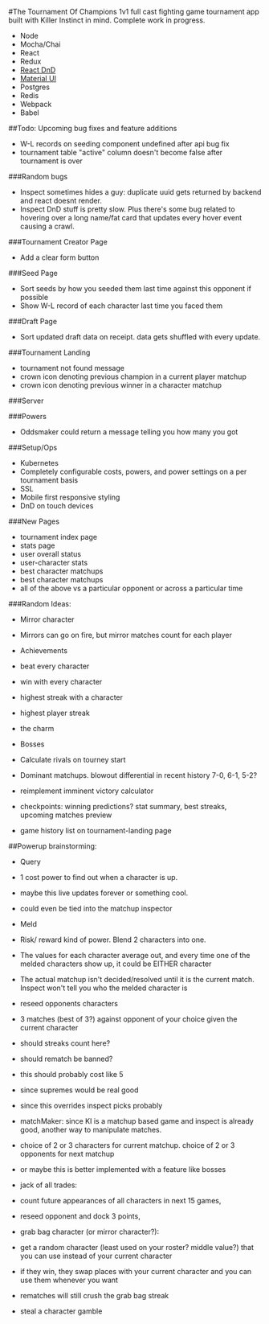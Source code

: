 #The Tournament Of Champions
1v1 full cast fighting game tournament app built with Killer Instinct in mind.
Complete work in progress.

* Node
* Mocha/Chai
* React
* Redux
* [React DnD](https://github.com/gaearon/react-dnd)
* [Material UI](http://www.material-ui.com/)
* Postgres
* Redis
* Webpack
* Babel

##Todo: Upcoming bug fixes and feature additions
* W-L records on seeding component undefined after api bug fix
* tournament table "active" column doesn't become false after tournament is over

###Random bugs
* Inspect sometimes hides a guy: duplicate uuid gets returned by backend and react doesnt render.
* Inspect DnD stuff is pretty slow. Plus there's some bug related to hovering over a long name/fat card that updates every hover event causing a crawl.

###Tournament Creator Page
* Add a clear form button

###Seed Page
* Sort seeds by how you seeded them last time against this opponent if possible
* Show W-L record of each character last time you faced them

###Draft Page
* Sort updated draft data on receipt. data gets shuffled with every update.

###Tournament Landing
* tournament not found message
* crown icon denoting previous champion in a current player matchup
* crown icon denoting previous winner in a character matchup

###Server

###Powers
* Oddsmaker could return a message telling you how many you got

###Setup/Ops
* Kubernetes
* Completely configurable costs, powers, and power settings on a per tournament basis
* SSL
* Mobile first responsive styling
* DnD on touch devices

###New Pages
* tournament index page
* stats page
 * user overall status
 * user-character stats
 * best character matchups
 * best character matchups
 * all of the above vs a particular opponent or across a particular time

###Random Ideas:
* Mirror character
 * Mirrors can go on fire, but mirror matches count for each player

* Achievements
 * beat every character
 * win with every character
 * highest streak with a character
 * highest player streak
 * the charm

* Bosses
 * Calculate rivals on tourney start
* Dominant matchups. blowout differential in recent history 7-0, 6-1, 5-2?
* reimplement imminent victory calculator
* checkpoints: winning predictions? stat summary, best streaks, upcoming matches preview
* game history list on tournament-landing page

##Powerup brainstorming:
* Query
 * 1 cost power to find out when a character is up.
 * maybe this live updates forever or something cool.
 * could even be tied into the matchup inspector

* Meld
 * Risk/ reward kind of power. Blend 2 characters into one.
 * The values for each character average out, and every time one of the melded characters show up, it could be EITHER character
 * The actual matchup isn't decided/resolved until it is the current match. Inspect won't tell you who the melded character is

* reseed opponents characters

* 3 matches (best of 3?) against opponent of your choice given the current character
 * should streaks count here?
 * should rematch be banned?
 * this should probably cost like 5
 * since supremes would be real good
 * since this overrides inspect picks probably

* matchMaker: since KI is a matchup based game and inspect is already good, another way to manipulate matches.
 * choice of 2 or 3 characters for current matchup. choice of 2 or 3 opponents for next matchup
 * or maybe this is better implemented with a feature like bosses

* jack of all trades:
 * count future appearances of all characters in next 15 games,
 * reseed opponent and dock 3 points,
 * grab bag character (or mirror character?):
 * get a random character (least used on your roster? middle value?) that you can use instead of your current character
 * if they win, they swap places with your current character and you can use them whenever you want
 * rematches will still crush the grab bag streak

* steal a character gamble
